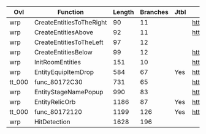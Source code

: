 | Ovl    | Function                 |   Length |   Branches | Jtbl   | WIP                             | %     |
|--------|--------------------------|----------|------------|--------|---------------------------------|-------|
| wrp    | CreateEntitiesToTheRight |       90 |         11 |        | https://decomp.me/scratch/drszJ | 0.993 |
| wrp    | CreateEntitiesAbove      |       92 |         11 |        | https://decomp.me/scratch/ezNeo | 0.99  |
| wrp    | CreateEntitiesToTheLeft  |       97 |         12 |        |                                 |       |
| wrp    | CreateEntitiesBelow      |       99 |         12 |        | https://decomp.me/scratch/yxzDb | 0.993 |
| wrp    | InitRoomEntities         |      151 |         10 |        | https://decomp.me/scratch/thtl9 | 0.981 |
| wrp    | EntityEquipItemDrop      |      584 |         67 | Yes    | https://decomp.me/scratch/PULKm | 0.993 |
| tt_000 | func_80172C30            |      731 |         65 |        | https://decomp.me/scratch/kmNuQ | 0.963 |
| wrp    | EntityStageNamePopup     |      990 |         83 |        | https://decomp.me/scratch/U3Xj4 | 0.976 |
| wrp    | EntityRelicOrb           |     1186 |         87 | Yes    | https://decomp.me/scratch/t2Tce | 0.638 |
| tt_000 | func_80172120            |     1199 |        126 | Yes    | https://decomp.me/scratch/QBytP | 0.984 |
| wrp    | HitDetection             |     1628 |        196 |        |                                 |       |
